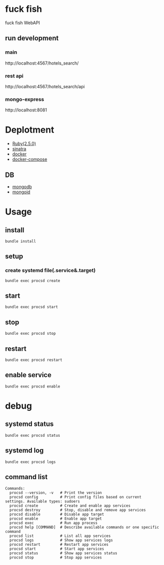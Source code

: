 # fuck fish
fuck fish WebAPI

## run development
### main
http://localhost:4567/hotels_search/

### rest api
http://localhost:4567/hotels_search/api

### mongo-express
http://localhost:8081

# Deplotment
- [Ruby(2.5.0)](https://www.ruby-lang.org/ja/)
- [sinatra](http://sinatrarb.com/)
- [docker](https://www.docker.com/)
- [docker-compose](https://docs.docker.com/compose/)

## DB
- [mongodb](https://www.mongodb.com/)
- [mongoid](https://docs.mongodb.com/mongoid/current/)


# Usage
## install
```
bundle install
```

## setup
### create systemd file(.service&.target)
```
bundle exec procsd create
```

## start
```
bundle exec procsd start
```

## stop
```
bundle exec procsd stop
```


## restart
```
bundle exec procsd restart
```

## enable service
```
bundle exec procsd enable
```

# debug

## systemd status
```
bundle exec procsd status
```

## systemd log
```
bundle exec procsd logs
```

## command list
```
Commands:
  procsd --version, -v   # Print the version
  procsd config          # Print config files based on current settings. Available types: sudoers
  procsd create          # Create and enable app services
  procsd destroy         # Stop, disable and remove app services
  procsd disable         # Disable app target
  procsd enable          # Enable app target
  procsd exec            # Run app process
  procsd help [COMMAND]  # Describe available commands or one specific command
  procsd list            # List all app services
  procsd logs            # Show app services logs
  procsd restart         # Restart app services
  procsd start           # Start app services
  procsd status          # Show app services status
  procsd stop            # Stop app services
```

